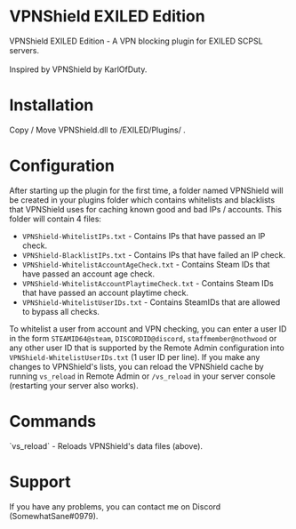 # VPNShield EXILED Edition
VPNShield EXILED Edition - A VPN blocking plugin for EXILED SCPSL servers.<br><br>
Inspired by VPNShield by KarlOfDuty.

<h1>Installation</h1>
<p>Copy / Move VPNShield.dll to /EXILED/Plugins/ .

<h1>Configuration</h1>
<p>After starting up the plugin for the first time, a folder named VPNShield will be created in your plugins folder which contains whitelists and blacklists that VPNShield uses for caching known good and bad IPs / accounts. This folder will contain 4 files:

- `VPNShield-WhitelistIPs.txt` - Contains IPs that have passed an IP check.
- `VPNShield-BlacklistIPs.txt` - Contains IPs that have failed an IP check.
- `VPNShield-WhitelistAccountAgeCheck.txt` - Contains Steam IDs that have passed an account age check.
- `VPNShield-WhitelistAccountPlaytimeCheck.txt` - Contains Steam IDs that have passed an account playtime check.
- `VPNShield-WhitelistUserIDs.txt` - Contains SteamIDs that are allowed to bypass all checks.

To whitelist a user from account and VPN checking, you can enter a user ID in the form `STEAMID64@steam`, `DISCORDID@discord`, `staffmember@nothwood` or any other user ID that is supported by the Remote Admin configuration into `VPNShield-WhitelistUserIDs.txt` (1 user ID per line). If you make any changes to VPNShield's lists, you can reload the VPNShield cache by running `vs_reload` in Remote Admin or `/vs_reload` in your server console (restarting your server also works).

<h1>Commands</h1>
`vs_reload` - Reloads VPNShield's data files (above).

<h1>Support</h1>
If you have any problems, you can contact me on Discord (SomewhatSane#0979).
